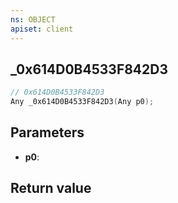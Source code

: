 ```yaml
---
ns: OBJECT
apiset: client
---
```

## _0x614D0B4533F842D3

```c
// 0x614D0B4533F842D3
Any _0x614D0B4533F842D3(Any p0);
```


## Parameters
* **p0**:

## Return value

